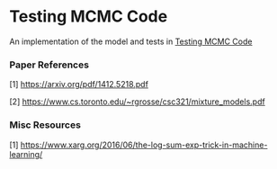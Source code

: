 # Testing MCMC Code
An implementation of the model and tests in [Testing MCMC Code](https://arxiv.org/pdf/1412.5218.pdf)

### Paper References

[1] https://arxiv.org/pdf/1412.5218.pdf

[2] https://www.cs.toronto.edu/~rgrosse/csc321/mixture_models.pdf

### Misc Resources

[1] https://www.xarg.org/2016/06/the-log-sum-exp-trick-in-machine-learning/